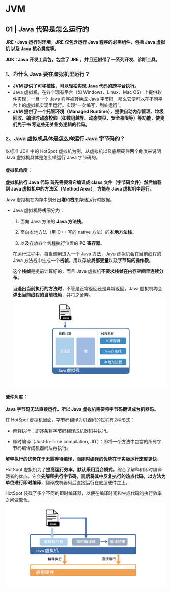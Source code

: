 # JVM
## 01 | Java 代码是怎么运行的
**JRE : Java 运行时环境，JRE 仅包含运行 Java 程序的必需组件，包括 Java 虚拟机 以及 Java 核心类库等。**

**JDK : Java 开发工具包，包含了 JRE ，并且还附带了一系列开发、诊断工具。**

### 1、为什么 Java 要在虚拟机里运行？
- **JVM 提供了可移植性，可以轻松实现 Java 代码的跨平台执行。**
 - Java 虚拟机，在各个现有平台（如 Windows、Linux、Mac OS）上提供软件实现，一旦一个 Java 程序被转换成 Java 字节码，那么它便可以在不同平台上的虚拟机实现里运行。实现“一次编写，到处运行”。
- **JVM 提供了一个托管环境（Managed Runtime），提供自动内存管理、垃圾回收、编译时动态校验（如数组越界、动态类型、安全权限等）等功能，使我们免于书 写这些无关业务逻辑的代码。**

### 2、Java 虚拟机具体是怎么样运行 Java 字节码的？
以标准 JDK 中的 HotSpot 虚拟机为例，从虚拟机以及底层硬件两个角度来说明 Java 虚拟机具体是怎么样运行 Java 字节码的。
#### 虚拟机角度：
**虚拟机执行 Java 代码 首先需要将它编译成 class 文件（字节码文件）然后加载到 Java 虚拟机中的方法区（Method Area），方能在 Java 虚拟机中运行。**

Java 虚拟机在内存中划分出**堆**和**栈**来存储运行时数据。

- Java 虚拟机将**栈**细分为：
	
  1. 面向 Java 方法的 **Java 方法栈**。
	  
  2. 面向本地方法（用 C++ 写的 native 方法）的**本地方法栈**。
	  
  3. 以及存放各个线程执行位置的 **PC 寄存器**。
	  
  在运行过程中，每当调用进入一个 Java 方法，Java 虚拟机会在当前线程的 Java 方法栈中生成一个**栈帧**，用以存放**局部变量**以及**字节码的操作数**。

  这个**栈帧**是提前计算好的，而且 Java 虚拟机**不要求栈帧在内存空间里连续分布**。

  当**退出当前执行的方法时**，不管是正常返回还是异常返回，Java 虚拟机均会**弹出当前线程的当前栈帧**，并将之舍弃。
![jvm_run](https://github.com/monsterhxw/JVM-Learning/blob/master/images/jvm_run.png)

#### 硬件角度：
**Java 字节码无法直接运行。所以 Java 虚拟机需要将字节码翻译成为机器码。**

在 HotSpot 虚拟机里面，字节码翻译为机器码的过程有2种形式：

- 解释执行：即逐条将字节码翻译成机器码并执行。

- 即时编译（Just-In-Time compilation, JIT）：即将一个方法中包含的所有字节码编译成机器码后再执行。

**解释执行的优势在于无需等待编译，而即时编译的优势在于实际运行速度更快**。

HotSpot 虚拟机为了**提高运行效率，默认采用混合模式**，综合了解释和即时编译两者的优点。它会**先解释执行字节码**，而**后将其中反复执行的热点代码，以方法为单位进行即时编译**，翻译成机器码后直接运行在底层硬件之上。

HotSpot 装载了多个不同的即时编译器，以便在编译时间和生成代码的执行效率之间做取舍。
![jvm_compilation](https://github.com/monsterhxw/JVM-Learning/blob/master/images/jvm_compilation.png)